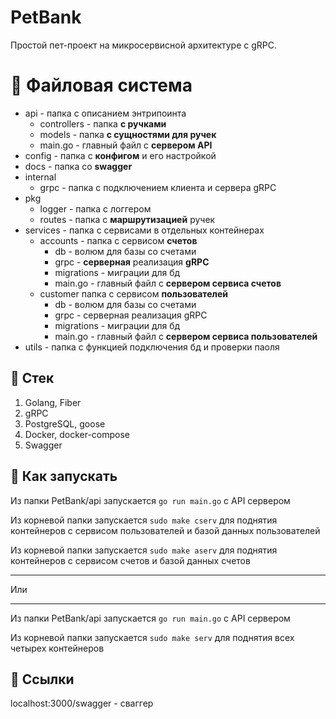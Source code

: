 ﻿# PetBank

Простой пет-проект на микросервисной архитектуре с gRPC.


# 📂 Файловая система

 - api - папка с описанием энтрипоинта
	 - controllers - папка **с ручками**
	 - models - папка **с сущностями для ручек**
	 - main.go - главный файл с **сервером API**
- config - папка с **конфигом** и его настройкой
- docs - папка со **swagger**
- internal 
	- grpc - папка с подключением клиента и сервера  gRPC
- pkg
	- logger - папка с логгером
	- routes - папка  с **маршрутизацией** ручек
- services - папка с сервисами в отдельных контейнерах
	- accounts - папка с сервисом **счетов**
		- db - волюм для базы со счетами
		- grpc - **серверная** реализация **gRPC**
		- migrations - миграции для бд
		- main.go - главный файл с **сервером сервиса счетов**
	- customer папка с сервисом **пользователей**
		- db - волюм для базы со счетами
		- grpc - серверная реализация gRPC
		- migrations - миграции для бд
		- main.go - главный файл с **сервером сервиса пользователей**
- utils - папка с функцией подключения бд и проверки паоля

## 👜 Стек

 1. Golang, Fiber
 2. gRPC
 3. PostgreSQL, goose
 4. Docker, docker-compose
 5. Swagger

## 🔨 Как запускать

Из папки PetBank/api запускается 
`go run main.go`
с API сервером

Из корневой папки запускается 
`sudo make cserv`
для поднятия контейнеров с сервисом пользователей и базой данных пользователей

Из корневой папки запускается 
`sudo make aserv`
для поднятия контейнеров с сервисом счетов и базой данных счетов

***

Или

*** 
Из папки PetBank/api запускается 
`go run main.go`
с API сервером

Из корневой папки запускается 
`sudo make serv`
для поднятия всех четырех контейнеров

##  🔗 Ссылки

localhost:3000/swagger - сваггер



